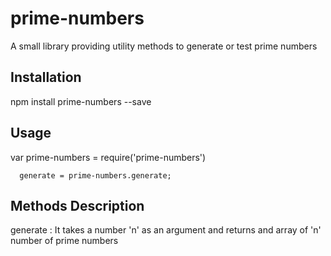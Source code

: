 prime-numbers
=========

A small library providing utility methods to generate or test prime numbers

## Installation

  npm install prime-numbers --save

## Usage

  var prime-numbers = require('prime-numbers')
  
      generate = prime-numbers.generate;

## Methods Description

generate : It takes a number 'n' as an argument and returns and array of 'n' number of prime numbers


